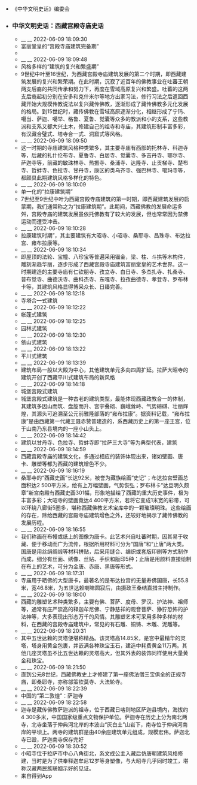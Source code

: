 - 《中华文明史话》编委会
- ### 中华文明史话：西藏宫殿寺庙史话
    - __ __ 2022-06-09 18:09:30
    - 富丽堂皇的“宫殿寺庙建筑完备期”
    - 
    - __ __ 2022-06-09 18:09:48
    - 风格多样的“建筑的复兴和繁盛期”
    - 9世纪中叶至16世纪，为西藏宫殿寺庙建筑发展的第二个时期，即西藏建筑发展的复兴和繁荣期。在此时期，沉寂了近百年的佛教事业在吐蕃王朝两支后裔的共同传承和努力下，再度在雪域高原复兴和繁盛。吐蕃的这两支后裔起初分别在安多和克什米尔等地方出家习法，修行习法之后返回西藏开始大规模传教说法以复兴藏传佛教，逐渐形成了藏传佛教多元化发展的格局。到15世纪时，藏传佛教在雪域高原逐渐分化，相继形成了宁玛、噶当、萨迦、噶举、格鲁、夏鲁、觉囊等众多的教派和小的支系，这些教派和支系又都大兴土木，修建自己的祖寺和寺庙，其建筑形制丰富多彩，有汉藏合璧式、塔寺合一式、洞窟式等风格。
    - __ __ 2022-06-09 18:09:50
    - 这一时期的寺庙建筑风格种类繁多，其主要寺庙有西部的托林寺、科迦寺等，后藏的扎什伦布寺、夏鲁寺、白居寺、觉囊寺、多吉丹寺、鄂尔寺、萨迦寺等，前藏的敏珠林寺、热振寺、桑浦寺、达隆寺、止贡梯寺、楚布寺、哲蚌寺、色拉寺、甘丹寺，康区的类乌齐寺、强巴林寺、噶玛寺等，都颇具此期建筑风格多样化的特色。
    - __ __ 2022-06-09 18:10:09
    - 单一化的“拉康建筑期”
    - 7世纪至9世纪中叶为西藏宫殿寺庙建筑的第一时期，即西藏建筑发展的启蒙期，我们通常称之为“拉康建筑期”。此期间，西藏佛教的发展命运多舛，宫殿寺庙的建筑发展虽依托佛教有了较大的发展，但也常常因为禁佛运动而遭受冲击。
    - __ __ 2022-06-09 18:10:28
    - 拉康建筑时期”，其主要建筑有大昭寺、小昭寺、桑耶寺、昌珠寺、布达拉宫、雍布拉康等。
    - __ __ 2022-06-09 18:10:34
    - 即屋顶的法轮、宝幢、八珍宝等普遍采用镏金，梁、柱、斗拱等木构件，雕刻渐趋华丽，逐步形成了西藏宫殿寺庙建筑富丽堂皇的艺术世界。这一时期建造的主要寺庙有仁钦朋寺、孜立寺、白日寺、多杰扎寺、扎桑寺、普布觉寺、曲德沃寺、曲科杰寺、东嘎寺、拉孜曲德寺、孝登寺、罗布林卡等，其建筑风格显得博采众长、日臻完善。
    - __ __ 2022-06-09 18:12:18
    - 寺塔合一式建筑
    - __ __ 2022-06-09 18:12:22
    - 帐篷式建筑
    - __ __ 2022-06-09 18:12:25
    - 园林式建筑
    - __ __ 2022-06-09 18:12:30
    - 依山式建筑
    - __ __ 2022-06-09 18:13:22
    - 平川式建筑
    - __ __ 2022-06-09 18:13:39
    - 建筑布局一般以大殿为中心，其他建筑单元多向四周扩延。拉萨大昭寺的建筑开创了西藏平川式建筑布局的新风格
    - __ __ 2022-06-09 18:14:18
    - 城堡宫殿式建筑
    - 城堡宫殿式建筑是一种古老的建筑类型，最能体现西藏政教合一的体制，其建筑多因山而筑、盘旋而升、宫宇叠砌、巍峨耸峙、气势磅礴、壮丽辉煌，其源头可追溯至公元前雅隆部落的“雍布拉康”。据资料记载，“雍布拉康”是由西藏第一代藏王聂赤赞普建造的，系西藏历史上的第一座王宫，位于山南乃东县境内的一座小山头上。
    - __ __ 2022-06-09 18:14:42
    - 建筑以甘丹寺、色拉寺、哲蚌寺即“拉萨三大寺”等为典型代表，建筑
    - __ __ 2022-06-09 18:14:59
    - 西藏宫殿寺庙的建筑文化，多通过相应的装饰体现出来，诸如壁画、唐卡、雕塑等都为西藏的建筑增色不少。
    - __ __ 2022-06-09 18:16:19
    - 桑耶寺的“西藏史画”长达92米，被誉为藏族绘画“史记”；布达拉宫壁画总面积达2 500平方米，绘有上万幅壁画，气势恢弘；罗布林卡“达旦明久颇章”新宫南殿有西藏史画301幅，形象地描绘了西藏的重大历史事件，极为丰富多彩；大昭寺的壁画竟达4 400平方米，若将它变成1米宽的彩带，可以环绕八廊街5圈多，堪称西藏佛教艺术宝库中的一颗璀璨明珠。这些绘画的存在，除给西藏的宫殿寺庙建筑增色之外，还较好地揭示了藏传佛教的发展历程。
    - __ __ 2022-06-09 18:16:55
    - 我们称画在布幔或纸上的图像为唐卡。此艺术兴自吐蕃时期，因其易于收藏、便于移动而广为流传，根据所用材料可分为“国唐”和“止唐”两大类。国唐是用丝绢绸缎等材料拼贴，后采用缝合、编织或套版印刷等方式制作而成，细分有丝面、绣像、丝贴、手织和版印5种；止唐是用颜料直接绘制在布上的艺术，可分为金唐、赤唐、黑唐等形式。
    - __ __ 2022-06-09 18:17:31
    - 寺庙用于晒佛的大型唐卡，最著名的是布达拉宫的无量寿佛国唐，长55.8米，宽46.8米，为五世达赖喇嘛圆寂后，由摄政王桑结嘉措主持制作。
    - __ __ 2022-06-09 18:18:00
    - 西藏的雕塑艺术种类繁多，主要有佛、菩萨、度母、罗汉、护法神、祖师等，通常有庄严崇高的释迦牟尼佛、宁静慈祥的观音菩萨、狰狞恐怖的护法神等，大多表现出形态万千的风情。其雕塑艺术可采用多种多样的材料，在西藏的宫殿寺庙建筑中，常见的有石雕、铜铸、木雕、泥雕等。
    - __ __ 2022-06-09 18:20:31
    - 其中五世达赖的灵塔便堪称精品。该灵塔高14.85米，是宫中最精华的灵塔，塔身用黄金包裹，并嵌满各种珠宝玉石，建造中耗费黄金11万两。其他几座灵塔虽不比五世达赖的灵塔高大，但其外表的装饰同样使用大量黄金和珠宝。
    - __ __ 2022-06-09 18:21:50
    - 直到公元8世纪，西藏佛教史上才修建了第一座佛法僧三宝俱全的正规寺庙，即桑耶寺，亦称邬策钦莫寺、大法轮寺。
    - __ __ 2022-06-09 18:22:39
    - 中国的“第二敦煌”：萨迦寺
    - __ __ 2022-06-09 18:22:58
    - 迦寺是藏传佛教萨迦派的祖寺，位于西藏日喀则地区萨迦县境内，海拔约4 300多米，中国国家级重点文物保护单位。萨迦寺在历史上分为南北两寺，北寺坐落于仲典河北岸的本波山“灰白土”山岩下，南寺位于仲典河南岸的平坝上。两寺的建筑群是由40余座建筑单元组成，规模宏伟。萨迦北寺已毁，萨迦南寺保存完好
    - __ __ 2022-06-09 18:30:52
    - 小昭寺位于拉萨市中心八角街北，系文成公主入藏后仿唐朝建筑风格修建，当时是为了供奉释迦牟尼12岁等身塑像，与大昭寺几乎同时竣工，堪称汉藏两民族联姻示好的见证。
    - 来自得到App
